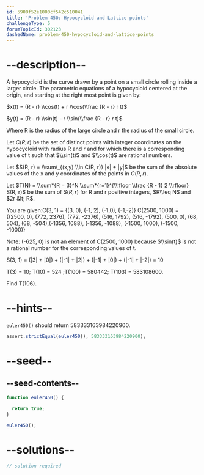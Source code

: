 ```yaml
---
id: 5900f52e1000cf542c510041
title: 'Problem 450: Hypocycloid and Lattice points'
challengeType: 5
forumTopicId: 302123
dashedName: problem-450-hypocycloid-and-lattice-points
---
```


# --description--

A hypocycloid is the curve drawn by a point on a small circle rolling inside a larger circle. The parametric equations of a hypocycloid centered at the origin, and starting at the right most point is given by:

$x(t) = (R - r) \\cos(t) + r \\cos(\\frac {R - r} r t)$

$y(t) = (R - r) \\sin(t) - r \\sin(\\frac {R - r} r t)$

Where R is the radius of the large circle and r the radius of the small circle.

Let $C(R, r)$ be the set of distinct points with integer coordinates on the hypocycloid with radius R and r and for which there is a corresponding value of t such that $\\sin(t)$ and $\\cos(t)$ are rational numbers.

Let $S(R, r) = \\sum\_{(x,y) \\in C(R, r)} |x| + |y|$ be the sum of the absolute values of the x and y coordinates of the points in $C(R, r)$.

Let $T(N) = \\sum*{R = 3}^N \\sum*{r=1}^{\\lfloor \\frac {R - 1} 2 \\rfloor} S(R, r)$ be the sum of $S(R, r)$ for R and r positive integers, $R\\leq N$ and $2r &lt; R$.

You are given:C(3, 1) = {(3, 0), (-1, 2), (-1,0), (-1,-2)} C(2500, 1000) = {(2500, 0), (772, 2376), (772, -2376), (516, 1792), (516, -1792), (500, 0), (68, 504), (68, -504),(-1356, 1088), (-1356, -1088), (-1500, 1000), (-1500, -1000)}

Note: (-625, 0) is not an element of C(2500, 1000) because $\\sin(t)$ is not a rational number for the corresponding values of t.

S(3, 1) = (|3| + |0|) + (|-1| + |2|) + (|-1| + |0|) + (|-1| + |-2|) = 10

T(3) = 10; T(10) = 524 ;T(100) = 580442; T(103) = 583108600.

Find T(106).

# --hints--

`euler450()` should return 583333163984220900.

```js
assert.strictEqual(euler450(), 583333163984220900);
```

# --seed--

## --seed-contents--

```js
function euler450() {

  return true;
}

euler450();
```

# --solutions--

```js
// solution required
```
